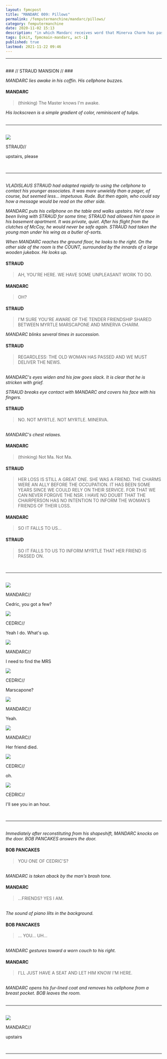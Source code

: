 ```yaml
---
layout: fpmcpost
title: "MANDARC 009: Pillows"
permalink: /femputermanchine/mandarc/pillows/
category: femputermanchine
date: 2020-11-02 15:13
description: "in which Mandarc receives word that Minerva Charm has passed on and arrives at Cedric's townhome"
tags: [skit, fpmcmain-mandarc, act-i]
published: true
lastmod: 2021-11-22 09:46
---
```

[//]: # ( 11/02/20  -added)
[//]: # ( 11/03/21  -title added)
[//]: # ( 11/22/21  -formatting update)

*****
<br>
### // STRAUD MANSION // ###

<I>MANDARC lies awake in his coffin. His cellphone buzzes. </i>

#### MANDARC 

> (thinking) The Master knows I'm awake.

<i>His lockscreen is a simple gradient of color, reminiscent of tulips.</i>
<br><br>

*****
<br>
<div class="chat-box">
<img src="{{ site.url }}/assets/tb/straud-fine-cpt.jpg" class="chat-portrait" />
<p class="ppl-sez">STRAUD//</p>
<p class="ppl-sez">upstairs, please</p>
</div>
<br>

*****
<br><i>VLADISLAUS STRAUD had adapted rapidly to using the cellphone to contact his younger associates. It was more unwieldy than a pager, of course, but seemed less... impetuous. Rude. But then again, who could say how a message would be read on the other side.</i>

<i>MANDARC puts his cellphone on the table and walks upstairs. He'd now been living with STRAUD for some time; STRAUD had allowed him space in his basement apartment. It was private, quiet. After his flight from the clutches of McCoy, he would never be safe again. STRAUD had taken the young man under his wing as a butler of-sorts.</i>

<i>When MANDARC reaches the ground floor, he looks to the right. On the other side of the room is the COUNT, surrounded by the innards of a large wooden jukebox. He looks up.</i>

#### STRAUD

> AH, YOU'RE HERE. WE HAVE SOME UNPLEASANT WORK TO DO.

#### MANDARC 

> OH?

#### STRAUD 

> I'M SURE YOU'RE AWARE OF THE TENDER FRIENDSHIP SHARED BETWEEN MYRTLE MARSCAPONE AND MINERVA CHARM.

<I>MANDARC blinks several times in succession.</i>

#### STRAUD 

> REGARDLESS: THE OLD WOMAN HAS PASSED AND WE MUST DELIVER THE NEWS.

<br><I>MANDARC's eyes widen and his jaw goes slack. It is clear that he is stricken with grief.</i>

<i>STRAUD breaks eye contact with MANDARC and covers his face with his fingers.</i>

#### STRAUD 

> NO. NOT MYRTLE. NOT MYRTLE. MINERVA.

<br><I>MANDARC's chest relaxes.</i>

#### MANDARC 

> (thinking) Not Ma. Not Ma.

#### STRAUD 

> HER LOSS IS STILL A GREAT ONE. SHE WAS A FRIEND. THE CHARMS WERE AN ALLY BEFORE THE OCCUPATION. IT HAS BEEN SOME YEARS SINCE WE COULD RELY ON THEIR SERVICE. FOR THAT WE CAN NEVER FORGIVE THE NSR. I HAVE NO DOUBT THAT THE CHAIRPERSON HAS NO INTENTION TO INFORM THE WOMAN'S FRIENDS OF THEIR LOSS.

#### MANDARC 

> SO IT FALLS TO US...

#### STRAUD 

> SO IT FALLS TO US TO INFORM MYRTLE THAT HER FRIEND IS PASSED ON.

<br>

*****
<br>
<div class="chat-box">
<img src="{{ site.url }}/assets/tb/mandarc1.jpg" class="chat-portrait" />
<p class="ppl-sez">MANDARC//</p>
<p class="ppl-sez">Cedric, you got a few?</p>
</div>

<div class="chat-box">
<img src="{{ site.url }}/assets/tb/cedric.jpg" class="chat-portrait" />
<p class="ppl-sez">CEDRIC//</p>
<p class="ppl-sez">Yeah I do. What's up.</p>
</div>

<div class="chat-box">
<img src="{{ site.url }}/assets/tb/mandarc1.jpg" class="chat-portrait" />
<p class="ppl-sez">MANDARC//</p>
<p class="ppl-sez">I need to find the MRS</p>
</div>

<div class="chat-box">
<img src="{{ site.url }}/assets/tb/cedric.jpg" class="chat-portrait" />
<p class="ppl-sez">CEDRIC//</p>
<p class="ppl-sez">Marscapone?</p>
</div>

<div class="chat-box">
<img src="{{ site.url }}/assets/tb/mandarc1.jpg" class="chat-portrait" />
<p class="ppl-sez">MANDARC//</p>
<p class="ppl-sez">Yeah.</p>
</div>

<div class="chat-box">
<img src="{{ site.url }}/assets/tb/mandarc1.jpg" class="chat-portrait" />
<p class="ppl-sez">MANDARC//</p>
<p class="ppl-sez">Her friend died.</p>
</div>

<div class="chat-box">
<img src="{{ site.url }}/assets/tb/cedric.jpg" class="chat-portrait" />
<p class="ppl-sez">CEDRIC//</p>
<p class="ppl-sez">oh.</p>
</div>

<div class="chat-box">
<img src="{{ site.url }}/assets/tb/cedric.jpg" class="chat-portrait" />
<p class="ppl-sez">CEDRIC//</p>
<p class="ppl-sez">I'll see you in an hour.</p>
</div>
<br>

*****
<br><i>Immediately after reconstituting from his shapeshift, MANDARC knocks on the door. BOB PANCAKES answers the door.</i>

#### BOB PANCAKES 

> YOU ONE OF CEDRIC'S?

<br><I>MANDARC is taken aback by the man's brash tone.</i>

#### MANDARC 

> ...FRIENDS? YES I AM.

<br><I>The sound of piano lilts in the background. </i>

#### BOB PANCAKES 

> ... YOU... UH...

<br><I>MANDARC gestures toward a worn couch to his right. </i>

#### MANDARC 

> I'LL JUST HAVE A SEAT AND LET HIM KNOW I'M HERE.

<br><i>MANDARC opens his fur-lined coat and removes his cellphone from a breast pocket. BOB leaves the room.</i>
<br><br>

*****
<br>
<div class="chat-box">
<img src="{{ site.url }}/assets/tb/mandarc1.jpg" class="chat-portrait" />
<p class="ppl-sez">MANDARC//</p>
<p class="ppl-sez">upstairs</p>
</div>
<br>

*****

